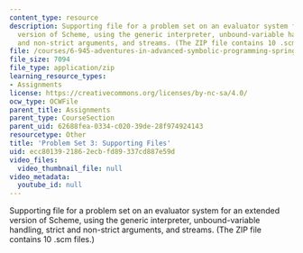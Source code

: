 ```yaml
---
content_type: resource
description: Supporting file for a problem set on an evaluator system for an extended
  version of Scheme, using the generic interpreter, unbound-variable handling, strict
  and non-strict arguments, and streams. (The ZIP file contains 10 .scm files.)
file: /courses/6-945-adventures-in-advanced-symbolic-programming-spring-2009/ecc8013921862ecbfd89337cd887e59d_assn03.zip
file_size: 7094
file_type: application/zip
learning_resource_types:
- Assignments
license: https://creativecommons.org/licenses/by-nc-sa/4.0/
ocw_type: OCWFile
parent_title: Assignments
parent_type: CourseSection
parent_uid: 62688fea-0334-c020-39de-28f974924143
resourcetype: Other
title: 'Problem Set 3: Supporting Files'
uid: ecc80139-2186-2ecb-fd89-337cd887e59d
video_files:
  video_thumbnail_file: null
video_metadata:
  youtube_id: null
---
```

Supporting file for a problem set on an evaluator system for an extended version of Scheme, using the generic interpreter, unbound-variable handling, strict and non-strict arguments, and streams. (The ZIP file contains 10 .scm files.)
